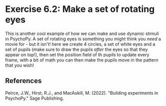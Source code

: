 Exercise 6.2: Make a set of rotating eyes
=========================================

This is another cool example of how we can make and use dynamic stimuli in PsychoPy. A set of rotating eyes is something you might think you *need* a movie for - but it isn't! here we create 4 circles, a set of white eyes and a set of pupils (make sure to draw the pupils *after* the eyes so that they appear on top!), then set the position field of th pupils to update every frame, with a bit of math you can then make the pupils move in the pattern that you wish!

References
--------------

Peirce, J.W., Hirst, R.J., and MacAskill, M. (2022). "Building experiments in PsychoPy." Sage Publishing.
